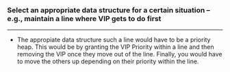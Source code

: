 ### Select an appropriate data structure for a certain situation – e.g., maintain a line where VIP gets to do first

---

- The appropiate data structure such a line would have to be a priority heap. This would be by granting the VIP Priority within a line and then removing the VIP once they move out of the line. Finally, you would have to move the others up depending on their priority within the line. 